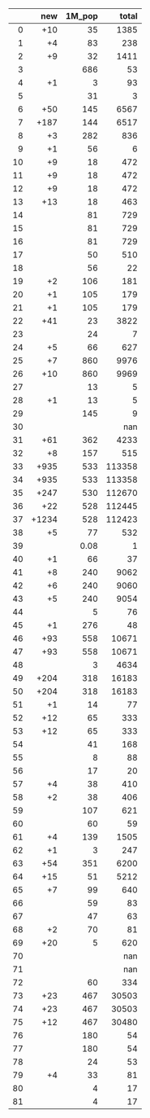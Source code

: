 |    |   new |   1M_pop |   total |
|---:|------:|---------:|--------:|
|  0 |   +10 |    35    |    1385 |
|  1 |    +4 |    83    |     238 |
|  2 |    +9 |    32    |    1411 |
|  3 |       |   686    |      53 |
|  4 |    +1 |     3    |      93 |
|  5 |       |    31    |       3 |
|  6 |   +50 |   145    |    6567 |
|  7 |  +187 |   144    |    6517 |
|  8 |    +3 |   282    |     836 |
|  9 |    +1 |    56    |       6 |
| 10 |    +9 |    18    |     472 |
| 11 |    +9 |    18    |     472 |
| 12 |    +9 |    18    |     472 |
| 13 |   +13 |    18    |     463 |
| 14 |       |    81    |     729 |
| 15 |       |    81    |     729 |
| 16 |       |    81    |     729 |
| 17 |       |    50    |     510 |
| 18 |       |    56    |      22 |
| 19 |    +2 |   106    |     181 |
| 20 |    +1 |   105    |     179 |
| 21 |    +1 |   105    |     179 |
| 22 |   +41 |    23    |    3822 |
| 23 |       |    24    |       7 |
| 24 |    +5 |    66    |     627 |
| 25 |    +7 |   860    |    9976 |
| 26 |   +10 |   860    |    9969 |
| 27 |       |    13    |       5 |
| 28 |    +1 |    13    |       5 |
| 29 |       |   145    |       9 |
| 30 |       |          |     nan |
| 31 |   +61 |   362    |    4233 |
| 32 |    +8 |   157    |     515 |
| 33 |  +935 |   533    |  113358 |
| 34 |  +935 |   533    |  113358 |
| 35 |  +247 |   530    |  112670 |
| 36 |   +22 |   528    |  112445 |
| 37 | +1234 |   528    |  112423 |
| 38 |    +5 |    77    |     532 |
| 39 |       |     0.08 |       1 |
| 40 |    +1 |    66    |      37 |
| 41 |    +8 |   240    |    9062 |
| 42 |    +6 |   240    |    9060 |
| 43 |    +5 |   240    |    9054 |
| 44 |       |     5    |      76 |
| 45 |    +1 |   276    |      48 |
| 46 |   +93 |   558    |   10671 |
| 47 |   +93 |   558    |   10671 |
| 48 |       |     3    |    4634 |
| 49 |  +204 |   318    |   16183 |
| 50 |  +204 |   318    |   16183 |
| 51 |    +1 |    14    |      77 |
| 52 |   +12 |    65    |     333 |
| 53 |   +12 |    65    |     333 |
| 54 |       |    41    |     168 |
| 55 |       |     8    |      88 |
| 56 |       |    17    |      20 |
| 57 |    +4 |    38    |     410 |
| 58 |    +2 |    38    |     406 |
| 59 |       |   107    |     621 |
| 60 |       |    60    |      59 |
| 61 |    +4 |   139    |    1505 |
| 62 |    +1 |     3    |     247 |
| 63 |   +54 |   351    |    6200 |
| 64 |   +15 |    51    |    5212 |
| 65 |    +7 |    99    |     640 |
| 66 |       |    59    |      83 |
| 67 |       |    47    |      63 |
| 68 |    +2 |    70    |      81 |
| 69 |   +20 |     5    |     620 |
| 70 |       |          |     nan |
| 71 |       |          |     nan |
| 72 |       |    60    |     334 |
| 73 |   +23 |   467    |   30503 |
| 74 |   +23 |   467    |   30503 |
| 75 |   +12 |   467    |   30480 |
| 76 |       |   180    |      54 |
| 77 |       |   180    |      54 |
| 78 |       |    24    |      53 |
| 79 |    +4 |    33    |      81 |
| 80 |       |     4    |      17 |
| 81 |       |     4    |      17 |